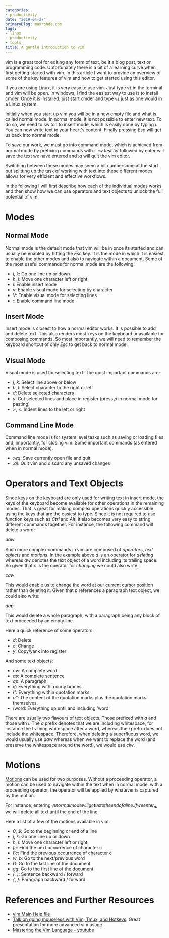 ```yaml
---
categories:
- productivity
date: "2019-04-27"
primaryBlog: maxrohde.com
tags:
- linux
- productivity
- tools
title: A gentle introduction to vim
---
```


vim is a great tool for editing any form of text, be it a blog post, text or programming code. Unfortunately there is a bit of a learning curve when first getting started with vim. In this article I want to provide an overview of some of the key features of vim and how to get started using this editor.

If you are using Linux, it is very easy to use vim. Just type `vi` in the terminal and vim will be open. In windows, I find the easiest way to use is to install [cmder](https://cmder.net/). Once it is installed, just start cmder and type `vi` just as one would in a Linux system.

Initially when you start up vim you will be in a new empty file and what is called normal mode. In normal mode, it is not possible to enter new text. To do so, we need to switch to insert mode, which is easily done by typing _i_. You can now write text to your heart's content. Finally pressing _Esc_ will get us back into normal mode.

To save our work, we must go into command mode, which is achieved from normal mode by prefixing commands with _:_. _:w test.txt_ followed by enter will save the text we have entered and _:q_ will quit the vim editor.

Switching between these modes may seem a bit cumbersome at the start but splitting up the task of working with text into these different modes allows for very efficient and effective workflows.

In the following I will first describe how each of the individual modes works and then show how we can use operators and text objects to unlock the full potential of vim.

# Modes

## Normal Mode

Normal mode is the default mode that vim will be in once its started and can usually be enabled by hitting the _Esc_ key. It is the mode in which it is easiest to enable the other modes and also to navigate within a document. Some of the most useful commands for normal mode are the following:

- _j_, _k_: Go one line up or down
- _h_, _l_: Move one character left or right
- _i_: Enable insert mode
- _v_: Enable visual mode for selecting by character
- _V_: Enable visual mode for selecting lines
- _:_: Enable command line mode

## Insert Mode

Insert mode is closest to how a normal editor works. It is possible to add and delete text. This also renders most keys on the keyboard unavailable for composing commands. So most importantly, we will need to remember the keyboard shortcut of only _Esc_ to get back to normal mode.

## Visual Mode

Visual mode is used for selecting text. The most important commands are:

- _j_, _k_: Select line above or below
- _h_, _l_: Select character to the right or left
- _d_: Delete selected characters
- _y_: Cut selected lines and place in register (press _p_ in normal mode for pasting)
- _\>_, _<_: Indent lines to the left or right

## Command Line Mode

Command line mode is for system level tasks such as saving or loading files and, importantly, for closing vim. Some important commands (as entered when in normal mode).

- _:wq_: Save currently open file and quit
- _:q!_: Quit vim and discard any unsaved changes

# Operators and Text Objects

Since keys on the keyboard are only used for writing text in insert mode, the keys of the keyboard become available for other operations in the remaining modes. That is great for making complex operations quickly accessible using the keys that are the easiest to type. Since it is not required to use function keys such as _Ctrl_ and _Alt_, it also becomes very easy to string different commands together. For instance, the following command will delete a word:

_daw_

Such more complex commands in vim are composed of _operators_, _text objects_ and _motions_. In the example above _d_ is an operator for _deleting_ whereas _aw_ denotes the text object of a word including its trailing space. So given that _c_ is the operator for _changing_ we could also write:

_caw_

This would enable us to change the word at our current cursor position rather than deleting it. Given that _p_ references a paragraph text object, we could also write:

_dap_

This would delete a whole paragraph; with a paragraph being any block of text proceeded by an empty line.

Here a quick reference of some operators:

- _d_: Delete
- _c_: Change
- _y_: Copy/yank into register

And some [text objects](http://vimdoc.sourceforge.net/htmldoc/motion.html#text-objects):

- _aw_: A complete word
- _as_: A complete sentence
- _ap_: A paragraph
- _i{_: Everything within curly braces
- _i"_: Everything within quotation marks
- _a"_: The content of the quotation marks plus the quotation marks themselves.
- /word: Everything up until and including 'word'

There are usually two flavours of text objects. Those prefixed with _a_ and those with _i_. The _a_ prefix denotes that we are including whitespace, for instance the training whitespace after a word, whereas the _i_ prefix does not include the whitespace. Therefore, when deleting a superfluous word, we would usually use _daw_ whereas when we want to replace the word (and preserve the whitespace around the word), we would use _ciw_.

# Motions

[Motions](http://vimdoc.sourceforge.net/htmldoc/motion.html) can be used for two purposes. Without a proceeding operator, a motion can be used to navigate within the text when in normal mode. with a proceeding operator, the operator will be applied by whatever is captured by the motion.

For instance, entering _$_ in normal mode will get us to the end of a line. If we enter _d$_, we will delete all text until the end of the line.

Here a list of a few of the motions available in vim:

- _0_, _$_: Go to the beginning or end of a line
- _j_, _k_: Go one line up or down
- _h_, _l_: Move one character left or right
- _fc_: Find the next occurrence of character c
- _Fc_: Find the previous occurrence of character c
- _w_, _b_: Go to the next/previous word
- _G_: Go to the last line of the document
- _gg_: Go to the first line of the document
- _(_, _)_: Sentence backward / forward
- _{_, _}_: Paragraph backward / forward

# References and Further Resources

- [vim Main Help file](http://vimdoc.sourceforge.net/htmldoc/help.html)
- [Talk on going mouseless with Vim, Tmux, and Hotkeys](https://www.youtube.com/watch?v=E-ZbrtoSuzw): Great presentation for more advanced vim usage
- [Mastering the Vim Language - youtube](https://youtu.be/wlR5gYd6um0)